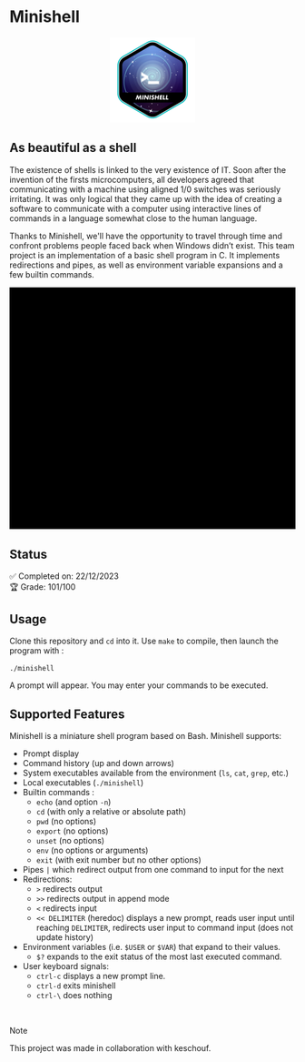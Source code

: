 # Minishell

<p align="center">
  <img src="https://github.com/ArenKae/ArenKae/blob/main/42%20badges/minishelle.png" alt="Minishell 42 project badge"/>
</p>

## As beautiful as a shell
The existence of shells is linked to the very existence of IT. Soon after the invention of the firsts microcomputers, all developers agreed that communicating with a machine using aligned 1/0 switches was seriously irritating. It was only logical that they came up with the idea of creating a software to communicate with a computer using interactive lines of commands in a language somewhat close to the human language.

Thanks to Minishell, we'll have the opportunity to travel through time and confront problems people faced back when Windows didn’t exist. This team project is an implementation of a basic shell program in C. It implements redirections and pipes, as well as environment variable expansions and a few builtin commands.

<p align="center">
  <img src="https://github.com/ArenKae/ArenKae/blob/main/screens/minishell.gif" alt="mimishell demo gif">
</p>

## Status
✅ Completed on: 22/12/2023
</br>
🏆 Grade: 101/100

## Usage

Clone this repository and ```cd``` into it. Use ```make``` to compile, then launch the program with :
```
./minishell
```
A prompt will appear. You may enter your commands to be executed.

## Supported Features

Minishell is a miniature shell program based on Bash. Minishell supports:
* Prompt display
* Command history (up and down arrows)
* System executables available from the environment (`ls`, `cat`, `grep`, etc.)
* Local executables (`./minishell`)
* Builtin commands :
  * `echo` (and option `-n`)
  * `cd` (with only a relative or absolute path)
  * `pwd` (no options)
  * `export` (no options)
  * `unset` (no options)
  * `env` (no options or arguments)
  * `exit` (with exit number but no other options) 
* Pipes `|` which redirect output from one command to input for the next
* Redirections:
  * `>` redirects output
  * `>>` redirects output in append mode
  * `<` redirects input
  * `<< DELIMITER` (heredoc) displays a new prompt, reads user input until reaching `DELIMITER`, redirects user input to command input (does not update history)
* Environment variables (i.e. `$USER` or `$VAR`) that expand to their values.
  * `$?` expands to the exit status of the most last executed command.
* User keyboard signals:
  * `ctrl-c` displays a new prompt line.
  * `ctrl-d` exits minishell
  * `ctrl-\` does nothing
</br>

> [!NOTE]
> This project was made in collaboration with keschouf.
